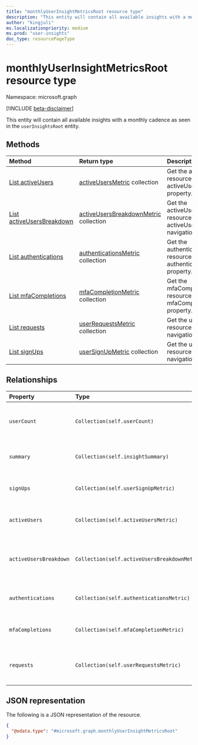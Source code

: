 ```yaml
---
title: "monthlyUserInsightMetricsRoot resource type"
description: "This entity will contain all available insights with a monthly cadence as seen in the userInsightsRoot entity."
author: "kingjuli"
ms.localizationpriority: medium
ms.prod: "user-insights"
doc_type: resourcePageType
---
```


# monthlyUserInsightMetricsRoot resource type

Namespace: microsoft.graph

[!INCLUDE [beta-disclaimer](../../includes/beta-disclaimer.md)]

This entity will contain all available insights with a monthly cadence as seen in the `userInsightsRoot` entity.

## Methods
|Method|Return type|Description|
|:---|:---|:---|
|[List activeUsers](../api/monthlyuserinsightsmetricsroot-list-activeusers.md)|[activeUsersMetric](../resources/activeusersmetric.md) collection|Get the activeUsersMetric resources from the activeUsers navigation property.|
|[List activeUsersBreakdown](../api/monthlyuserinsightmetricsroot-list-activeusersbreakdown.md)|[activeUsersBreakdownMetric](../resources/activeusersbreakdownmetric.md) collection|Get the activeUsersBreakdownMetric resources from the activeUsersBreakdown navigation property.|
|[List authentications](../api/monthlyuserinsightmetricsroot-list-authentications.md)|[authenticationsMetric](../resources/authenticationsmetric.md) collection|Get the authenticationsMetric resources from the authentications navigation property.|
|[List mfaCompletions](../api/monthlyuserinsightmetricsroot-list-mfacompletions.md)|[mfaCompletionMetric](../resources/mfacompletionmetric.md) collection|Get the mfaCompletionMetric resources from the mfaCompletions navigation property.|
|[List requests](../api/monthlyuserinsightmetricsroot-list-requests.md)|[userRequestsMetric](../resources/userrequestsmetric.md) collection|Get the userRequestsMetric resources from the requests navigation property.|
|[List signUps](../api/monthlyuserinsightmetricsroot-list-signups.md)|[userSignUpMetric](../resources/usersignupmetric.md) collection|Get the userSignUpMetric resources from the signUps navigation property.|


## Relationships
|Property|Type|Description|
|:---|:---|:---|
| `userCount`            | `Collection(self.userCount)`                  | Summary of total users over a specified time period                          | Yes                           | No       | Yes      |
| `summary`              | `Collection(self.insightSummary)`             | Summary of all usage insights for specified time period                      | Yes                           | No       | Yes      |
| `signUps`              | `Collection(self.userSignUpMetric)`           | Total registrations for specified time period                                | Yes                           | No       | Yes      |
| `activeUsers`          | `Collection(self.activeUsersMetric)`          | Insight for active users for specified time period                           | Yes                           | No       | Yes      |
| `activeUsersBreakdown` | `Collection(self.activeUsersBreakdownMetric)` | Insight for the breakdown of users who were active for specified time period | Yes                           | No       | Yes      |
| `authentications`      | `Collection(self.authenticationsMetric)`      | Insights for authentications for specified time period                       | Yes                           | No       | Yes      |
| `mfaCompletions`       | `Collection(self.mfaCompletionMetric)`        | Insights for MFA calls for specified time period                             | Yes                           | No       | Yes      |
| `requests`             | `Collection(self.userRequestsMetric)`         | Insights for all user requests to a tenant for specified time period         | Yes                           | No       | Yes      |

## JSON representation
The following is a JSON representation of the resource.
<!-- {
  "blockType": "resource",
  "keyProperty": "id",
  "@odata.type": "microsoft.graph.monthlyUserInsightMetricsRoot",
  "openType": false
}
-->
``` json
{
  "@odata.type": "#microsoft.graph.monthlyUserInsightMetricsRoot"
}
```

